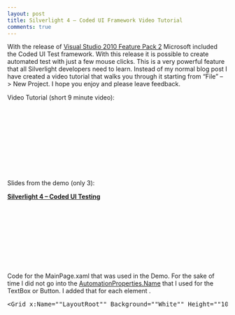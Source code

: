 ```yaml
---
layout: post
title: Silverlight 4 – Coded UI Framework Video Tutorial
comments: true
---
```


<p>With the release of <a href=""http://msdn.microsoft.com/en-us/vstudio/ff655021"">Visual Studio 2010 Feature Pack 2</a> Microsoft included the Coded UI Test framework. With this release it is possible to create automated test with just a few mouse clicks. This is a very powerful feature that all Silverlight developers need to learn. Instead of my normal blog post I have created a video tutorial that walks you through it starting from “File” –&gt; New Project. I hope you enjoy and please leave feedback.</p>  <p>Video Tutorial (short 9 minute video): </p> <embed width=""600"" height=""361"" type=""application/x-shockwave-flash"" allowfullscreen=""true"" allownetworking=""all"" wmode=""transparent"" src=""http://static.photobucket.com/player.swf"" flashvars=""file=http%3A%2F%2Fvid1121.photobucket.com%2Falbums%2Fl508%2Fmbcrump%2FScreenCapture_12-11-201045608PM.mp4""></embed>   <p>Slides from the demo (only 3): </p>  <div style=""width: 425px"" id=""__ss_6121431""><strong style=""margin: 12px 0px 4px; display: block""><a title=""Silverlight 4 – Coded UI Testing"" href=""http://www.slideshare.net/mbcrump/silverlight-4-coded-ui-testing"">Silverlight 4 – Coded UI Testing</a></strong><embed height=""355"" name=""__sse6121431"" type=""application/x-shockwave-flash"" width=""425"" src=""http://static.slidesharecdn.com/swf/ssplayer2.swf?doc=silverlight4codedui-101211181425-phpapp02&amp;stripped_title=silverlight-4-coded-ui-testing&amp;userName=mbcrump"" allowfullscreen=""true"" allowscriptaccess=""always"" />     <p>Code for the MainPage.xaml that was used in the Demo. For the sake of time I did not go into the <a href=""http://msdn.microsoft.com/en-us/library/ms606856.aspx"">AutomationProperties.Name</a> that I used for the TextBox or Button. I added that for each element . </p>    <pre class=""brush: xml;"">&lt;Grid x:Name=""LayoutRoot"" Background=""White"" Height=""100"" Width=""350""&gt;      &lt;Grid.ColumnDefinitions&gt;          &lt;ColumnDefinition/&gt;          &lt;ColumnDefinition/&gt;      &lt;/Grid.ColumnDefinitions&gt;      &lt;Grid.RowDefinitions&gt;          &lt;RowDefinition/&gt;          &lt;RowDefinition/&gt;      &lt;/Grid.RowDefinitions&gt;      &lt;TextBlock Padding=""15"" Grid.Column=""0"" TextAlignment=""Right""&gt;Name&lt;/TextBlock&gt;      &lt;TextBox AutomationProperties.Name=""txtAP"" Grid.Column=""1"" Height=""25"" TextAlignment=""Right"" Name=""txtName"" /&gt;      &lt;Button AutomationProperties.Name=""btnAP"" Grid.Row=""1"" Grid.Column=""1"" Content=""Click for Name""             x:Name=""btnMessage"" Click=""btnMessage_Click"" /&gt;  &lt;/Grid&gt;</pre><p></p></div><P></P></embed>        </div>
